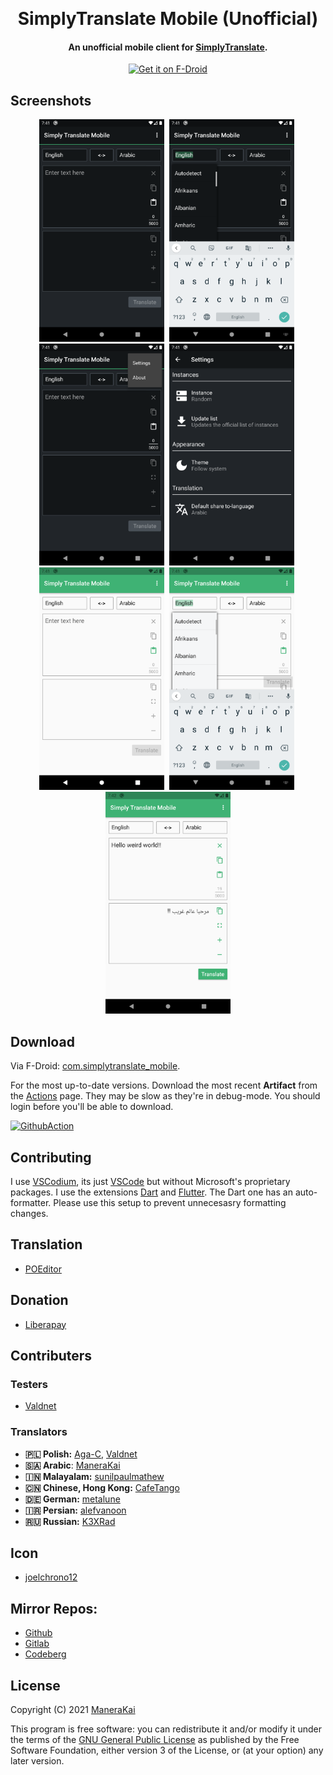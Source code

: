 
<p align="center">
  <a href="https://github.com/ManeraKai/simplytranslate_mobile">
      <img alt="" title="SimplyTranslate Mobile" src="https://github.com/ManeraKai/simplytranslate_mobile/blob/main/fastlane/metadata/android/en-US/images/icon.png" width="144">
  </a>
</p>
<h1 align="center">SimplyTranslate Mobile (Unofficial)</h1>

<h4 align="center">An unofficial mobile client for <a href="https://simple-web.org/projects/simplytranslate.html">SimplyTranslate</a>.</h4>


<p align="center">
  <a href="https://f-droid.org/en/packages/com.simplytranslate_mobile/">
    <img src="https://fdroid.gitlab.io/artwork/badge/get-it-on.png"
       alt="Get it on F-Droid"
       height="80">
   </a>
</p>

## Screenshots
<div align=center>
<img src="fastlane/metadata/android/en-US/images/phoneScreenshots/1.png" alt="drawing" width="200"/>&nbsp;
<img src="fastlane/metadata/android/en-US/images/phoneScreenshots/2.png" alt="drawing" width="200"/>&nbsp;
<img src="fastlane/metadata/android/en-US/images/phoneScreenshots/3.png" alt="drawing" width="200"/>&nbsp;
<img src="fastlane/metadata/android/en-US/images/phoneScreenshots/4.png" alt="drawing" width="200"/>&nbsp;
<img src="fastlane/metadata/android/en-US/images/phoneScreenshots/5.png" alt="drawing" width="200"/>&nbsp;
<img src="fastlane/metadata/android/en-US/images/phoneScreenshots/6.png" alt="drawing" width="200"/>&nbsp;
<img src="fastlane/metadata/android/en-US/images/phoneScreenshots/7.png" alt="drawing" width="200"/>
</div>

## Download
Via F-Droid: [com.simplytranslate_mobile](https://f-droid.org/en/packages/com.simplytranslate_mobile/).

For the most up-to-date versions. Download the most recent **Artifact** from the [Actions](https://github.com/ManeraKai/simplytranslate_mobile/actions) page. They may be slow as they're in debug-mode. You should login before you'll be able to download.

[![GithubAction](https://img.shields.io/github/workflow/status/manerakai/simplytranslate_mobile/Flutter%20build%20apk/main)](https://github.com/ManeraKai/simplytranslate_mobile/actions/workflows/main.yml)

## Contributing
I use [VSCodium](https://vscodium.com/), its just [VSCode](https://code.visualstudio.com/) but without Microsoft's proprietary packages. I use the extensions [Dart](https://marketplace.visualstudio.com/items?itemName=Dart-Code.dart-code) and [Flutter](https://marketplace.visualstudio.com/items?itemName=Dart-Code.flutter). The Dart one has an auto-formatter. Please use this setup to prevent unnecesasry formatting changes.

## Translation
- [POEditor](https://poeditor.com/join/project?hash=rV8CGr8NPj)

## Donation
 - [Liberapay](https://liberapay.com/simplytranslate_mobile)

## Contributers

### Testers
- [Valdnet](https://github.com/Valdnet)

### Translators

- **🇵🇱 Polish:** [Aga-C](https://github.com/Aga-C), [Valdnet](https://github.com/Valdnet)
- **🇸🇦 Arabic**: [ManeraKai](https://github.com/ManeraKai)
- **🇮🇳 Malayalam:** [sunilpaulmathew](https://github.com/sunilpaulmathew)
- **🇨🇳 Chinese, Hong Kong:** [CafeTango](https://github.com/CafeTango)
- **🇩🇪 German:** [metalune](https://metalune.xyz/)
- **🇮🇷 Persian:** [alefvanoon](https://alefvanoon.xyz/)
- **🇷🇺 Russian:** [K3XRad](https://github.com/K3XRad)

## Icon
- [joelchrono12](https://joelchrono12.ml/)


## Mirror Repos:
* [Github](https://github.com/ManeraKai/simplytranslate_mobile/)
* [Gitlab](https://gitlab.com/ManeraKai/simplytranslate_mobile)
* [Codeberg](https://codeberg.org/ManeraKai/simplytranslate_mobile)

## License
Copyright (C) 2021 [ManeraKai](https://github.com/ManeraKai)

This program is free software: you can redistribute it and/or modify it under the terms of the [GNU General Public License](https://www.gnu.org/licenses/) as published by the Free Software Foundation, either version 3 of the License, or (at your option) any later version.
